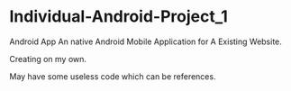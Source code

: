 # Individual-Android-Project_1
Android App
An native Android Mobile Application for A Existing Website.

Creating on my own.

May have some useless code which can be references.
